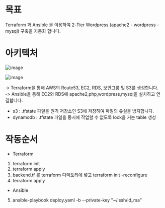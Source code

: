 # 목표
Terraform 과 Ansible 을 이용하여 2-Tier Wordpress (apache2 - wordpress - mysql) 구축을 자동화 합니다.  

# 아키텍처  

![image](https://user-images.githubusercontent.com/73922068/132995929-cd2e028f-1e5c-41de-953c-d27132b2737f.png)


![image](https://user-images.githubusercontent.com/73922068/132995747-760051de-0a6d-40c2-95a9-c0db9470d43e.png)

-> Terraform을 통해 AWS의 Route53, EC2, RDS, 보안그룹 및 S3를 생성합니다.  
-> Ansible을 통해 EC2와 RDS에 apache2,php,wordpress,mysql을 설치하고 연결합니다.  

- s3 : .tfstate 파일을 원격 저장소인 S3에 저장하여 파일의 유실을 방지합니다.
- dynamodb : .tfstate 파일을 동시에 작업할 수 없도록 lock을 거는 table 생성  


# 작동순서  
- Terraform  
1. terraform init  
2. terraform apply  
3. backend.tf 를 terraform 디렉토리에 넣고 terraform init -reconfigure  
4. terraform apply  
- Ansible    
5. ansible-playbook deploy.yaml -b --private-key "~/.ssh/id_rsa"  
